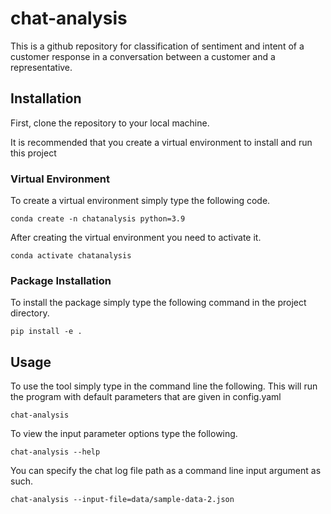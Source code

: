 # chat-analysis

This is a github repository for classification of sentiment and intent of a customer response in a conversation between a customer and a representative.

## Installation

First, clone the repository to your local machine.

It is recommended that you create a virtual environment to install and run this project

### Virtual Environment

To create a virtual environment simply type the following code.

```
conda create -n chatanalysis python=3.9
```

After creating the virtual environment you need to activate it.

```
conda activate chatanalysis
```

### Package Installation

To install the package simply type the following command in the project directory.

```
pip install -e .
```

## Usage

To use the tool simply type in the command line the following. This will run the program with default parameters that are given in config.yaml

```
chat-analysis
```

To view the input parameter options type the following.

```
chat-analysis --help
```

You can specify the chat log file path as a command line input argument as such.

```
chat-analysis --input-file=data/sample-data-2.json
```
